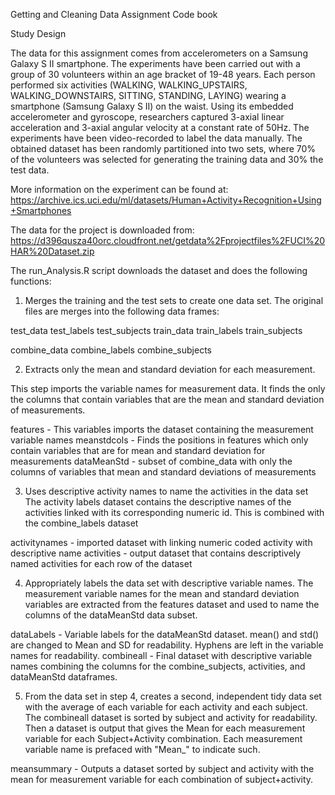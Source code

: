 Getting and Cleaning Data Assignment Code book

Study Design

The data for this assignment comes from accelerometers on a Samsung Galaxy S II smartphone. The experiments have been carried out with a group of 30 volunteers within an age bracket of 19-48 years. 
Each person performed six activities (WALKING, WALKING_UPSTAIRS, WALKING_DOWNSTAIRS, SITTING, STANDING, LAYING) wearing a smartphone (Samsung Galaxy S II) on the waist. 
Using its embedded accelerometer and gyroscope, researchers captured 3-axial linear acceleration and 3-axial angular velocity at a constant rate of 50Hz. 
The experiments have been video-recorded to label the data manually. The obtained dataset has been randomly partitioned into two sets, 
where 70% of the volunteers was selected for generating the training data and 30% the test data. 

More information on the experiment can be found at: https://archive.ics.uci.edu/ml/datasets/Human+Activity+Recognition+Using+Smartphones

The data for the project is downloaded from: https://d396qusza40orc.cloudfront.net/getdata%2Fprojectfiles%2FUCI%20HAR%20Dataset.zip

The run_Analysis.R script downloads the dataset and does the following functions:

1. Merges the training and the test sets to create one data set.
The original files are merges into the following data frames:

test_data
test_labels
test_subjects
train_data
train_labels
train_subjects

combine_data
combine_labels
combine_subjects

2. Extracts only the mean and standard deviation for each measurement.

This step imports the variable names for measurement data. It finds the only the columns that contain variables that are the mean and standard deviation of measurements.

features - This variables imports the dataset containing the measurement variable names
meanstdcols - Finds the positions in features which only contain variables that are for mean and standard deviation for measurements
dataMeanStd - subset of combine_data with only the columns of variables that mean and standard deviations of measurements

3. Uses descriptive activity names to name the activities in the data set
The activity labels dataset contains the descriptive names of the activities linked with its corresponding numeric id. This is combined with the combine_labels dataset 

activitynames - imported dataset with linking numeric coded activity with descriptive name
activities - output dataset that contains descriptively named activities for each row of the dataset

4. Appropriately labels the data set with descriptive variable names.
The measurement variable names for the mean and standard deviation variables are extracted from the features dataset and used to name the columns of the dataMeanStd data subset. 

dataLabels - Variable labels for the dataMeanStd dataset. mean() and std() are changed to Mean and SD for readability. Hyphens are left in the variable names for readability.
combineall - Final dataset with descriptive variable names combining the columns for the combine_subjects, activities, and dataMeanStd dataframes.

5. From the data set in step 4, creates a second, independent tidy data set with the average of each variable for each activity and each subject.
The combineall dataset is sorted by subject and activity for readability. Then a dataset is output that gives the Mean for each measurement variable for each Subject+Activity combination. Each measurement variable name is prefaced with "Mean_" to indicate such.

meansummary - Outputs a dataset sorted by subject and activity with the mean for measurement variable for each combination of subject+activity.